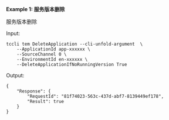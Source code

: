 **Example 1: 服务版本删除**

服务版本删除

Input: 

```
tccli tem DeleteApplication --cli-unfold-argument  \
    --ApplicationId app-xxxxxx \
    --SourceChannel 0 \
    --EnvironmentId en-xxxxxx \
    --DeleteApplicationIfNoRunningVersion True
```

Output: 
```
{
    "Response": {
        "RequestId": "81f74023-563c-437d-abf7-8139449ef178",
        "Result": true
    }
}
```

